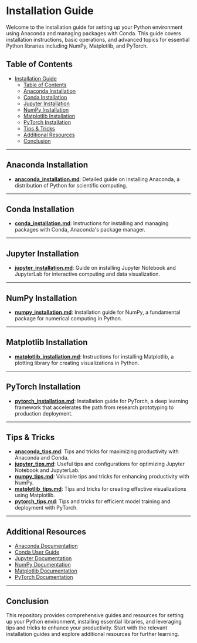 # Installation Guide

Welcome to the installation guide for setting up your Python environment using Anaconda and managing packages with Conda. This guide covers installation instructions, basic operations, and advanced topics for essential Python libraries including NumPy, Matplotlib, and PyTorch.

## Table of Contents

- [Installation Guide](#installation-guide)
  - [Table of Contents](#table-of-contents)
  - [Anaconda Installation](#anaconda-installation)
  - [Conda Installation](#conda-installation)
  - [Jupyter Installation](#jupyter-installation)
  - [NumPy Installation](#numpy-installation)
  - [Matplotlib Installation](#matplotlib-installation)
  - [PyTorch Installation](#pytorch-installation)
  - [Tips \& Tricks](#tips--tricks)
  - [Additional Resources](#additional-resources)
  - [Conclusion](#conclusion)

---

## Anaconda Installation

- **[anaconda_installation.md](./docs/installation/anaconda_installation.md)**: Detailed guide on installing Anaconda, a distribution of Python for scientific computing.

---

## Conda Installation

- **[conda_installation.md](./docs/installation/conda_installation.md)**: Instructions for installing and managing packages with Conda, Anaconda's package manager.

---

## Jupyter Installation

- **[jupyter_installation.md](./docs/installation/jupyter_installation.md)**: Guide on installing Jupyter Notebook and JupyterLab for interactive computing and data visualization.

---

## NumPy Installation

- **[numpy_installation.md](./docs/installation/numpy_installation.md)**: Installation guide for NumPy, a fundamental package for numerical computing in Python.

---

## Matplotlib Installation

- **[matplotlib_installation.md](./docs/installation/matplotlib_installation.md)**: Instructions for installing Matplotlib, a plotting library for creating visualizations in Python.

---

## PyTorch Installation

- **[pytorch_installation.md](./docs/installation/pytorch_installation.md)**: Installation guide for PyTorch, a deep learning framework that accelerates the path from research prototyping to production deployment.

---

## Tips & Tricks

- **[anaconda_tips.md](./docs/getting_started/tips_tricks/anaconda_tips.md)**: Tips and tricks for maximizing productivity with Anaconda and Conda.
- **[jupyter_tips.md](./docs/installation/tips_tricks/jupyter_tips.md)**: Useful tips and configurations for optimizing Jupyter Notebook and JupyterLab.
- **[numpy_tips.md](./docs/installation/tips_tricks/numpy_tips.md)**: Valuable tips and tricks for enhancing productivity with NumPy.
- **[matplotlib_tips.md](./docs/installation/tips_tricks/matplotlib_tips.md)**: Tips and tricks for creating effective visualizations using Matplotlib.
- **[pytorch_tips.md](./docs/installation/tips_tricks/pytorch_tips.md)**: Tips and tricks for efficient model training and deployment with PyTorch.

---

## Additional Resources

- [Anaconda Documentation](https://docs.anaconda.com/)
- [Conda User Guide](https://docs.conda.io/projects/conda/en/latest/user-guide/index.html)
- [Jupyter Documentation](https://jupyter.org/documentation)
- [NumPy Documentation](https://numpy.org/doc/stable/)
- [Matplotlib Documentation](https://matplotlib.org/stable/contents.html)
- [PyTorch Documentation](https://pytorch.org/docs/stable/index.html)

---

## Conclusion

This repository provides comprehensive guides and resources for setting up your Python environment, installing essential libraries, and leveraging tips and tricks to enhance your productivity. Start with the relevant installation guides and explore additional resources for further learning.
